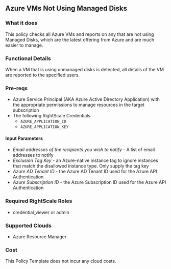 ## Azure VMs Not Using Managed Disks

### What it does
This policy checks all Azure VMs and reports on any that are not using Managed Disks, which are the latest offering from Azure and are much easier to manage.

### Functional Details
When a VM that is using unmanaged disks is detected, all details of the VM are reported to the specified users.

### Pre-reqs
- Azure Service Principal (AKA Azure Active Directory Application) with the appropriate permissions to manage resources in the target subscription
- The following RightScale Credentials
  - `AZURE_APPLICATION_ID`
  - `AZURE_APPLICATION_KEY`

#### Input Parameters
- *Email addresses of the recipients you wish to notify* - A list of email addresses to notify
- *Exclusion Tag Key* - an Azure-native instance tag to ignore instances that match the disallowed instance type. Only supply the tag key
- *Azure AD Tenant ID* - the Azure AD Tenant ID used for the Azure API Authentication
- *Azure Subscription ID* - the Azure Subscription ID used for the Azure API Authentication

### Required RightScale Roles
- credential_viewer or admin

### Supported Clouds
- Azure Resource Manager

### Cost
This Policy Template does not incur any cloud costs.